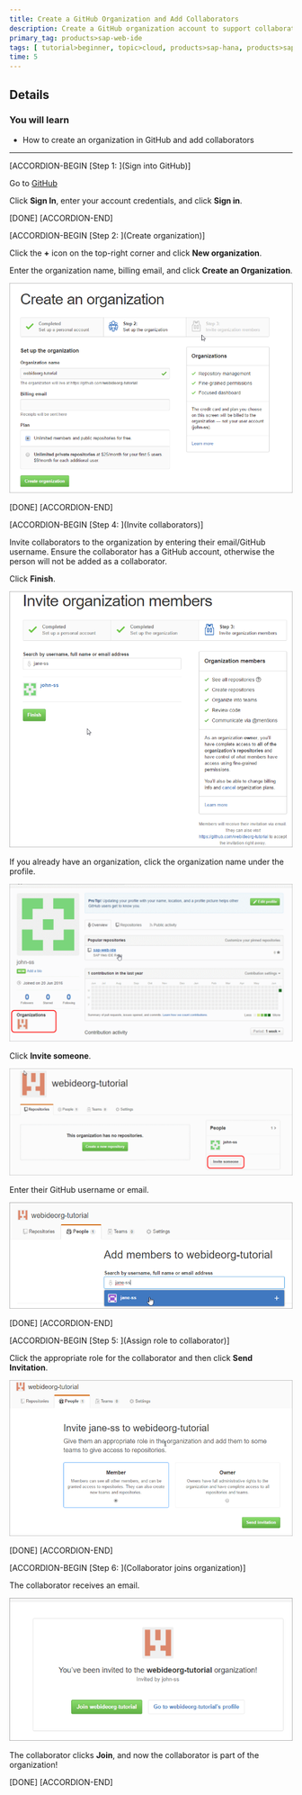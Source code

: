 ```yaml
---
title: Create a GitHub Organization and Add Collaborators
description: Create a GitHub organization account to support collaborative development using GitHub and SAP Web IDE.
primary_tag: products>sap-web-ide
tags: [ tutorial>beginner, topic>cloud, products>sap-hana, products>sap-web-ide, products>sap-cloud-platform ]
time: 5
---
```


## Details
### You will learn  
  - How to create an organization in GitHub and add collaborators

---


[ACCORDION-BEGIN [Step 1: ](Sign into GitHub)]

Go to [GitHub](https://github.com)

Click **Sign In**, enter your account credentials, and click **Sign in**.

[DONE]
[ACCORDION-END]

[ACCORDION-BEGIN [Step 2: ](Create organization)]

Click the **+** icon on the top-right corner and click **New organization**.

Enter the organization name, billing email, and click  **Create an Organization**.

![Create New Organization](p1_4.png)

[DONE]
[ACCORDION-END]

[ACCORDION-BEGIN [Step 4: ](Invite collaborators)]

Invite collaborators to the organization by entering their email/GitHub username. Ensure the collaborator has a GitHub account, otherwise the person will not be added as a collaborator.

Click **Finish**.

![Search for collaborators](p1_5a.png)

If you already have an organization, click the organization name under the profile.

![Select an organization](p1_5b.png)

Click **Invite someone**.

![Invite to organization](p1_5c.png)

Enter their GitHub username or email.

![enter github username](p1_5d.png)

[DONE]
[ACCORDION-END]

[ACCORDION-BEGIN [Step 5: ](Assign role to collaborator)]

Click the appropriate role for the collaborator and then click **Send Invitation**.

![Select a role for collaborator](p1_6.png)

[DONE]
[ACCORDION-END]

[ACCORDION-BEGIN [Step 6: ](Collaborator joins organization)]

The collaborator receives an email.

![Join the organization](p1_7.png)

The collaborator clicks **Join**, and now the collaborator is part of the organization!

[DONE]
[ACCORDION-END]
